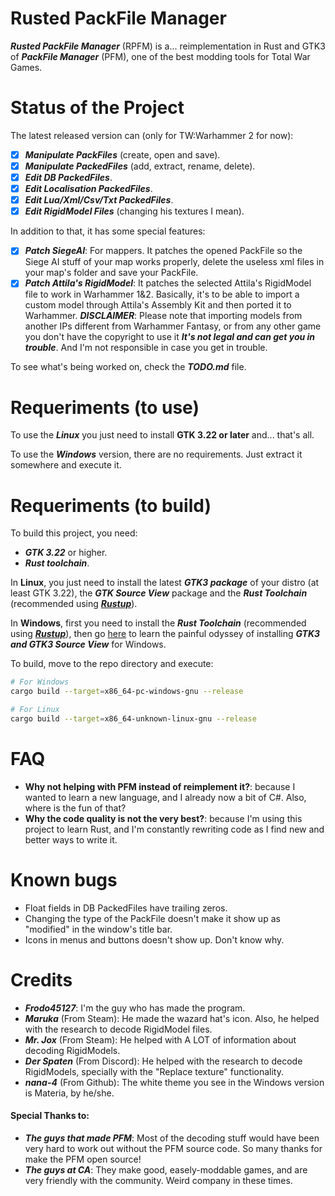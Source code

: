 # Rusted PackFile Manager
***Rusted PackFile Manager*** (RPFM) is a... reimplementation in Rust and GTK3 of ***PackFile Manager*** (PFM), one of the best modding tools for Total War Games.

# Status of the Project
The latest released version can (only for TW:Warhammer 2 for now):
- [x] ***Manipulate PackFiles*** (create, open and save).
- [x] ***Manipulate PackedFiles*** (add, extract, rename, delete).
- [x] ***Edit DB PackedFiles***.
- [x] ***Edit Localisation PackedFiles***.
- [x] ***Edit Lua/Xml/Csv/Txt PackedFiles***.
- [x] ***Edit RigidModel Files*** (changing his textures I mean).

In addition to that, it has some special features:
- [x] ***Patch SiegeAI***: For mappers. It patches the opened PackFile so the Siege AI stuff of your map works properly, delete the useless xml files in your map's folder and save your PackFile.
- [x] ***Patch Attila's RigidModel***: It patches the selected Attila's RigidModel file to work in Warhammer 1&2. Basically, it's to be able to import a custom model through Attila's Assembly Kit and then ported it to Warhammer. ***DISCLAIMER***: Please note that importing models from another IPs different from Warhammer Fantasy, or from any other game you don't have the copyright to use it ***It's not legal and can get you in trouble***. And I'm not responsible in case you get in trouble.

To see what's being worked on, check the ***TODO.md*** file.

# Requeriments (to use)
To use the ***Linux*** you just need to install **GTK 3.22 or later** and... that's all.

To use the ***Windows*** version, there are no requirements. Just extract it somewhere and execute it.


# Requeriments (to build)
To build this project, you need:
* ***GTK 3.22*** or higher.
* ***Rust toolchain***.

In **Linux**, you just need to install the latest ***GTK3 package*** of your distro (at least GTK 3.22), the ***GTK Source View*** package and the ***Rust Toolchain*** (recommended using [***Rustup***][Rustup download]).

In **Windows**, first you need to install the ***Rust Toolchain*** (recommended using [***Rustup***][Rustup download]), then go [here][Gtk-rs requeriments] to learn the painful odyssey of installing ***GTK3 and GTK3 Source View*** for Windows.

To build, move to the repo directory and execute:
```bash
# For Windows
cargo build --target=x86_64-pc-windows-gnu --release

# For Linux
cargo build --target=x86_64-unknown-linux-gnu --release
```

# FAQ
- **Why not helping with PFM instead of reimplement it?**: because I wanted to learn a new language, and I already now a bit of C#. Also, where is the fun of that?
- **Why the code quality is not the very best?**: because I'm using this project to learn Rust, and I'm constantly rewriting code as I find new and better ways to write it.

# Known bugs
- Float fields in DB PackedFiles have trailing zeros.
- Changing the type of the PackFile doesn't make it show up as "modified" in the window's title bar.
- Icons in menus and buttons doesn't show up. Don't know why.


# Credits
- ***Frodo45127***: I'm the guy who has made the program.
- ***Maruka*** (From Steam): He made the wazard hat's icon. Also, he helped with the research to decode RigidModel files.
- ***Mr. Jox*** (From Steam): He helped with A LOT of information about decoding RigidModels.
- ***Der Spaten*** (From Discord): He helped with the research to decode RigidModels, specially with the "Replace texture" functionality.
- ***nana-4*** (From Github): The white theme you see in the Windows version is Materia, by he/she.

#### Special Thanks to:
- ***The guys that made PFM***: Most of the decoding stuff would have been very hard to work out without the PFM source code. So many thanks for make the PFM open source!
- ***The guys at CA***: They make good, easely-moddable games, and are very friendly with the community. Weird company in these times.

[Rustup download]: https://www.rustup.rs/ "Here you can download it :)"
[Gtk-rs requeriments]: http://gtk-rs.org/docs-src/requirements.html "Installation Tutorial for GTK3 in Windows"
